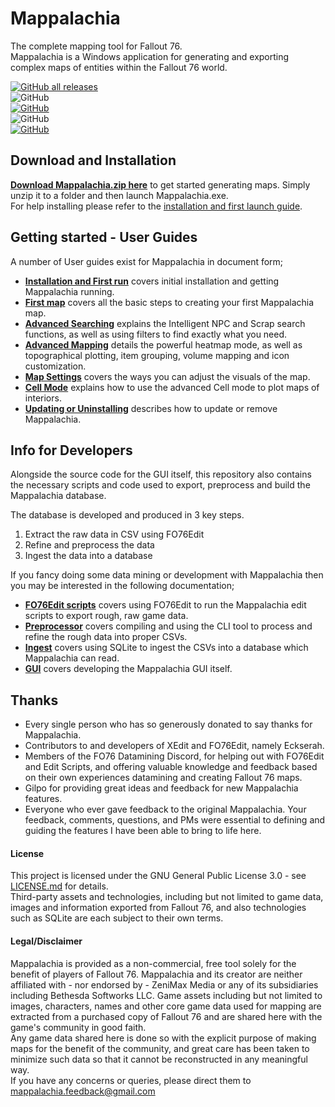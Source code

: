 # Mappalachia

The complete mapping tool for Fallout 76.<br/>
Mappalachia is a Windows application for generating and exporting complex maps of entities within the Fallout 76 world.

[![GitHub all releases](https://img.shields.io/github/downloads/AHeroicLlama/Mappalachia/total)](https://github.com/AHeroicLlama/Mappalachia/releases/latest)<br>
![GitHub](https://img.shields.io/github/last-commit/AHeroicLlama/Mappalachia)<br/>
[![GitHub](https://img.shields.io/github/v/release/aheroicllama/mappalachia)](https://github.com/AHeroicLlama/Mappalachia/releases/latest)<br/>
![GitHub](https://img.shields.io/badge/game%20version-1.6.4.13-green)<br/>
[![GitHub](https://img.shields.io/github/license/AHeroicLlama/Mappalachia)](LICENSE.md)<br/>

## Download and Installation

[__Download Mappalachia.zip here__](https://github.com/AHeroicLlama/Mappalachia/releases/latest) to get started generating maps. Simply unzip it to a folder and then launch Mappalachia.exe.<br/>
For help installing please refer to the [installation and first launch guide](User_Guides/Installation_and_first_run.md).<br/>

## Getting started - User Guides

A number of User guides exist for Mappalachia in document form;<br/>

* [**Installation and First run**](User_Guides/Installation_and_first_run.md) covers initial installation and getting Mappalachia running.
* [**First map**](User_Guides/First_map.md) covers all the basic steps to creating your first Mappalachia map.
* [**Advanced Searching**](User_Guides/Advanced_searching.md) explains the Intelligent NPC and Scrap search functions, as well as using filters to find exactly what you need.
* [**Advanced Mapping**](User_Guides/Advanced_mapping.md) details the powerful heatmap mode, as well as topographical plotting, item grouping, volume mapping and icon customization.
* [**Map Settings**](User_Guides/Map_settings.md) covers the ways you can adjust the visuals of the map.
* [**Cell Mode**](User_Guides/Cell_mode.md) explains how to use the advanced Cell mode to plot maps of interiors.
* [**Updating or Uninstalling**](User_Guides/Updating_or_uninstalling.md) describes how to update or remove Mappalachia.

## Info for Developers

Alongside the source code for the GUI itself, this repository also contains the necessary scripts and code used to export, preprocess and build the Mappalachia database.

The database is developed and produced in 3 key steps.
1. Extract the raw data in CSV using FO76Edit
2. Refine and preprocess the data
3. Ingest the data into a database

If you fancy doing some data mining or development with Mappalachia then you may be interested in the following documentation;

* [**FO76Edit scripts**](Developer_Guides/EditScripts.md) covers using FO76Edit to run the Mappalachia edit scripts to export rough, raw game data.
* [**Preprocessor**](Developer_Guides/Preprocessor.md) covers compiling and using the CLI tool to process and refine the rough data into proper CSVs.
* [**Ingest**](Developer_Guides/Ingest.md) covers using SQLite to ingest the CSVs into a database which Mappalachia can read.
* [**GUI**](Developer_Guides/GUI.md) covers developing the Mappalachia GUI itself.


## Thanks

* Every single person who has so generously donated to say thanks for Mappalachia.
* Contributors to and developers of XEdit and FO76Edit, namely Eckserah.
* Members of the FO76 Datamining Discord, for helping out with FO76Edit and Edit Scripts, and offering valuable knowledge and feedback based on their own experiences datamining and creating Fallout 76 maps.
* Gilpo for providing great ideas and feedback for new Mappalachia features.
* Everyone who ever gave feedback to the original Mappalachia. Your feedback, comments, questions, and PMs were essential to defining and guiding the features I have been able to bring to life here.

#### License

This project is licensed under the GNU General Public License 3.0 - see [LICENSE.md](LICENSE.md) for details.<br/>
Third-party assets and technologies, including but not limited to game data, images and information exported from Fallout 76, and also technologies such as SQLite are each subject to their own terms.

#### Legal/Disclaimer

Mappalachia is provided as a non-commercial, free tool solely for the benefit of players of Fallout 76. Mappalachia and its creator are neither affiliated with - nor endorsed by - ZeniMax Media or any of its subsidiaries including Bethesda Softworks LLC. Game assets including but not limited to images, characters, names and other core game data used for mapping are extracted from a purchased copy of Fallout 76 and are shared here with the game's community in good faith.<br/>
Any game data shared here is done so with the explicit purpose of making maps for the benefit of the community, and great care has been taken to minimize such data so that it cannot be reconstructed in any meaningful way.<br/>
If you have any concerns or queries, please direct them to mappalachia.feedback@gmail.com
